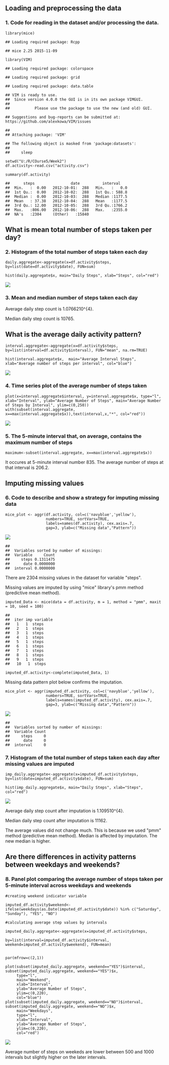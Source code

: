 Loading and preprocessing the data
----------------------------------

### 1. Code for reading in the dataset and/or processing the data.

    library(mice)

    ## Loading required package: Rcpp

    ## mice 2.25 2015-11-09

    library(VIM)

    ## Loading required package: colorspace

    ## Loading required package: grid

    ## Loading required package: data.table

    ## VIM is ready to use. 
    ##  Since version 4.0.0 the GUI is in its own package VIMGUI.
    ## 
    ##           Please use the package to use the new (and old) GUI.

    ## Suggestions and bug-reports can be submitted at: https://github.com/alexkowa/VIM/issues

    ## 
    ## Attaching package: 'VIM'

    ## The following object is masked from 'package:datasets':
    ## 
    ##     sleep

    setwd("U:/R/COurse5/Week2")
    df.activity<-read.csv("activity.csv")

    summary(df.activity)

    ##      steps                date          interval     
    ##  Min.   :  0.00   2012-10-01:  288   Min.   :   0.0  
    ##  1st Qu.:  0.00   2012-10-02:  288   1st Qu.: 588.8  
    ##  Median :  0.00   2012-10-03:  288   Median :1177.5  
    ##  Mean   : 37.38   2012-10-04:  288   Mean   :1177.5  
    ##  3rd Qu.: 12.00   2012-10-05:  288   3rd Qu.:1766.2  
    ##  Max.   :806.00   2012-10-06:  288   Max.   :2355.0  
    ##  NA's   :2304     (Other)   :15840

What is mean total number of steps taken per day?
-------------------------------------------------

### 2. Histogram of the total number of steps taken each day

    daily.aggregate<-aggregate(x=df.activity$steps, by=list(date=df.activity$date), FUN=sum)

    hist(daily.aggregate$x, main="Daily Steps", xlab="Steps", col="red")

![](PA1_template_files/figure-markdown_strict/steps-1.png)

### 3. Mean and median number of steps taken each day

Average daily step count is 1.0766210^{4}.

Median daily step count is 10765.

What is the average daily activity pattern?
-------------------------------------------

    interval.aggregate<-aggregate(x=df.activity$steps, by=list(interval=df.activity$interval), FUN="mean", na.rm=TRUE)

    hist(interval.aggregate$x,  main="Average Interval Steps", xlab="Average number of steps per interval", col="blue")

![](PA1_template_files/figure-markdown_strict/5-min%20interval%20aggregation-1.png)

### 4. Time series plot of the average number of steps taken

    plot(x=interval.aggregate$interval, y=interval.aggregate$x, type="l", xlab="Interval", ylab="Average Number of Steps", main="Average Number of Steps by Interval", ylim=c(0,250))
    with(subset(interval.aggregate, x==max(interval.aggregate$x)),text(interval,x,"*", col="red"))

![](PA1_template_files/figure-markdown_strict/time%20series%20plot-1.png)

### 5. The 5-minute interval that, on average, contains the maximum number of steps

    maximum<-subset(interval.aggregate, x==max(interval.aggregate$x))

It occures at 5-minute interval number 835. The average number of steps
at that interval is 206.2.

Imputing missing values
-----------------------

### 6. Code to describe and show a strategy for imputing missing data

    mice_plot <- aggr(df.activity, col=c('navyblue','yellow'),
                      numbers=TRUE, sortVars=TRUE,
                      labels=names(df.activity), cex.axis=.7,
                      gap=3, ylab=c("Missing data","Pattern"))

![](PA1_template_files/figure-markdown_strict/missing%20data%20pattern-1.png)

    ## 
    ##  Variables sorted by number of missings: 
    ##  Variable     Count
    ##     steps 0.1311475
    ##      date 0.0000000
    ##  interval 0.0000000

There are 2304 missing values in the dataset for variable "steps".

Missing values are imputed by using "mice" library's pmm method
(predictive mean method).

    imputed_Data <- mice(data = df.activity, m = 1, method = "pmm", maxit = 10, seed = 100)

    ## 
    ##  iter imp variable
    ##   1   1  steps
    ##   2   1  steps
    ##   3   1  steps
    ##   4   1  steps
    ##   5   1  steps
    ##   6   1  steps
    ##   7   1  steps
    ##   8   1  steps
    ##   9   1  steps
    ##   10   1  steps

    imputed_df.activity<-complete(imputed_Data, 1)

Missing data pattern plot below confirms the imputation.

    mice_plot <- aggr(imputed_df.activity, col=c('navyblue','yellow'),
                      numbers=TRUE, sortVars=TRUE,
                      labels=names(imputed_df.activity), cex.axis=.7,
                      gap=3, ylab=c("Missing data","Pattern"))

![](PA1_template_files/figure-markdown_strict/imputed%20data%20pattern-1.png)

    ## 
    ##  Variables sorted by number of missings: 
    ##  Variable Count
    ##     steps     0
    ##      date     0
    ##  interval     0

### 7. Histogram of the total number of steps taken each day after missing values are imputed

    imp_daily.aggregate<-aggregate(x=imputed_df.activity$steps, by=list(date=imputed_df.activity$date), FUN=sum)

    hist(imp_daily.aggregate$x, main="Daily Steps", xlab="Steps", col="red")

![](PA1_template_files/figure-markdown_strict/imputed%20steps-1.png)

Average daily step count after imputation is 1.109510^{4}.

Median daily step count after imputation is 11162.

The average values did not change much. This is because we used "pmm"
method (predictive mean method). Median is affected by imputation. The
new median is higher.

Are there differences in activity patterns between weekdays and weekends?
-------------------------------------------------------------------------

### 8. Panel plot comparing the average number of steps taken per 5-minute interval across weekdays and weekends

    #creating weekend indicator variable

    imputed_df.activity$weekend<-ifelse(weekdays(as.Date(imputed_df.activity$date)) %in% c("Saturday", "Sunday"), "YES", "NO")

    #calculating average step values by intervals

    imputed_daily.aggregate<-aggregate(x=imputed_df.activity$steps, 
                                       by=list(interval=imputed_df.activity$interval, weekend=imputed_df.activity$weekend), FUN=mean)


    par(mfrow=c(2,1))

    plot(subset(imputed_daily.aggregate, weekend=="YES")$interval, subset(imputed_daily.aggregate, weekend=="YES")$x,
         type="l",
         main="Weekend", 
         xlab="Interval",
         ylab="Average Number of Steps",
         ylim=c(0,220),
         col="blue")
    plot(subset(imputed_daily.aggregate, weekend=="NO")$interval, subset(imputed_daily.aggregate, weekend=="NO")$x,
         main="Weekdays", 
         type="l",
         xlab="Interval", 
         ylab="Average Number of Steps",
         ylim=c(0,220),
         col="red")

![](PA1_template_files/figure-markdown_strict/panel%20plot%20by%20weekday-1.png)

Average number of steps on weekeds are lower between 500 and 1000
intervals but slightly higher on the later intervals.
